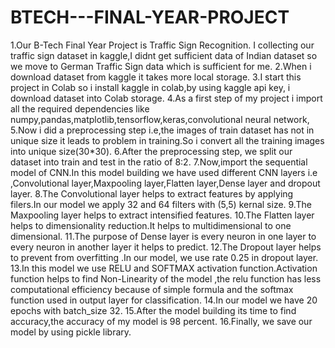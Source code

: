 # BTECH---FINAL-YEAR-PROJECT
 1.Our B-Tech Final Year Project is Traffic Sign Recognition. I collecting our traffic sign dataset in kaggle,I didnt get sufficient data of Indian dataset so we move to German Traffic Sign data which is sufficient 
   for me.
 2.When i download dataset from kaggle it takes more local storage.
 3.I start this project in Colab so i install kaggle in colab,by using kaggle api key, i download dataset into Colab storage.
 4.As a first step of my project i import all the required dependencies like numpy,pandas,matplotlib,tensorflow,keras,convolutional neural network,
 5.Now i did a preprocessing step i.e,the images of train dataset has not in unique size it leads to problem in training.So i convert all the training images into unique size(30*30).
 6.After the preprocessing step, we split our dataset into train and test in the ratio of 8:2.
 7.Now,import the sequential model of CNN.In this model building we have used different CNN layers i.e ,Convolutional layer,Maxpooling layer,Flatten layer,Dense layer and dropout layer.
 8.The Convolutional layer helps to extract features by applying filers.In our model we apply 32 and 64 filters with (5,5) kernal size. 
 9.The Maxpooling layer helps to extract intensified features.
 10.The Flatten layer helps to dimensionality reduction.It helps to multidimensional to one dimensional.
 11.The purpose of Dense layer is every neuron in one layer to every neuron in another layer it helps to predict.
 12.The Dropout layer helps to prevent from overfitting .In our model, we use rate 0.25 in dropout layer.
 13.In this model we use RELU and SOFTMAX activation function.Activation function helps to find Non-Linearity of the model ,the relu function has less computational efficiency because of simple formula and the 
   softmax function used in output layer for classification.
 14.In our model we have 20 epochs with batch_size 32.
 15.After the model building its time to find accuracy,the accuracy of my model is 98 percent.
 16.Finally, we save our model by using pickle library.
 
 
             
